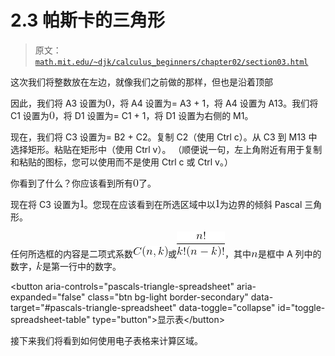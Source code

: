# 2.3 帕斯卡的三角形

> 原文： [`math.mit.edu/~djk/calculus_beginners/chapter02/section03.html`](http://math.mit.edu/~djk/calculus_beginners/chapter02/section03.html)

这次我们将整数放在左边，就像我们之前做的那样，但也是沿着顶部

因此，我们将 A3 设置为![](img/tex-cfcd208495d565ef66e7dff9f98764da.gif)，将 A4 设置为= A3 + 1，将 A4 设置为 A13。我们将 C1 设置为![](img/tex-cfcd208495d565ef66e7dff9f98764da.gif)，将 D1 设置为= C1 + 1，将 D1 设置为右侧的 M1。

现在，我们将 C3 设置为= B2 + C2。复制 C2（使用 Ctrl c）。从 C3 到 M13 中选择矩形。粘贴在矩形中（使用 Ctrl v）。 （顺便说一句，左上角附近有用于复制和粘贴的图标，您可以使用而不是使用 Ctrl c 或 Ctrl v。）

你看到了什么？你应该看到所有![](img/tex-cfcd208495d565ef66e7dff9f98764da.gif)了。

现在将 C3 设置为![](img/tex-c4ca4238a0b923820dcc509a6f75849b.gif)。您现在应该看到在所选区域中以![](img/tex-c4ca4238a0b923820dcc509a6f75849b.gif)为边界的倾斜 Pascal 三角形。

任何所选框的内容是二项式系数![](img/tex-526d96322b02d659ee296406c432dcb3.gif)或![](img/tex-b6663903b8b76cab879396575c264b09.gif)，其中![](img/tex-7b8b965ad4bca0e41ab51de7b31363a1.gif)是框中 A 列中的数字，![](img/tex-8ce4b16b22b58894aa86c421e8759df3.gif)是第一行中的数字。

&lt;button aria-controls="pascals-triangle-spreadsheet" aria-expanded="false" class="btn bg-light border-secondary" data-target="#pascals-triangle-spreadsheet" data-toggle="collapse" id="toggle-spreadsheet-table" type="button"&gt;显示表&lt;/button&gt;[](../download/pascals-triangle.xlsx)

接下来我们将看到如何使用电子表格来计算区域。